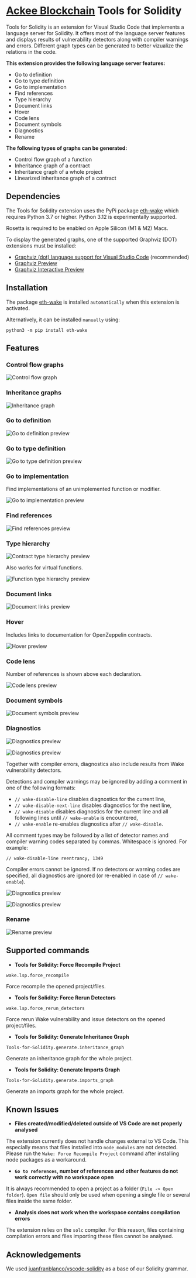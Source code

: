 # [Ackee Blockchain](https://ackeeblockchain.com) Tools for Solidity

Tools for Solidity is an extension for Visual Studio Code that implements a language server for Solidity. It offers most of the language server features and displays results of vulnerability detectors along with compiler warnings and errors. Different graph types can be generated to better vizualize the relations in the code.

**This extension provides the following language server features:**

- Go to definition
- Go to type definition
- Go to implementation
- Find references
- Type hierarchy
- Document links
- Hover
- Code lens
- Document symbols
- Diagnostics
- Rename

**The following types of graphs can be generated:**

- Control flow graph of a function
- Inheritance graph of a contract
- Inheritance graph of a whole project
- Linearized inheritance graph of a contract

## Dependencies

The Tools for Solidity extension uses the PyPi package [eth-wake](https://pypi.org/project/eth-wake/) which requires Python 3.7 or higher. Python 3.12 is experimentally supported.

Rosetta is required to be enabled on Apple Silicon (M1 & M2) Macs.

To display the generated graphs, one of the supported Graphviz (DOT) extensions must be installed:

- [Graphviz (dot) language support for Visual Studio Code](https://marketplace.visualstudio.com/items?itemName=joaompinto.vscode-graphviz) (recommended)
- [Graphviz Preview](https://marketplace.visualstudio.com/items?itemName=EFanZh.graphviz-preview)
- [Graphviz Interactive Preview](https://marketplace.visualstudio.com/items?itemName=tintinweb.graphviz-interactive-preview)

## Installation

The package [eth-wake](https://pypi.org/project/eth-wake/) is installed `automatically` when this extension is activated.

Alternatively, it can be installed `manually` using:

```shell
python3 -m pip install eth-wake
```

## Features

### Control flow graphs

![Control flow graph](images/control_flow_graph.png)

### Inheritance graphs

![Inheritance graph](images/inheritance_graph.png)

### Go to definition

![Go to definition preview](images/go-to-definition.gif)

### Go to type definition

![Go to type definition preview](images/go-to-type-definition.gif)

### Go to implementation

Find implementations of an unimplemented function or modifier.

![Go to implementation preview](images/go-to-implementation.gif)

### Find references

![Find references preview](images/find-references.gif)

### Type hierarchy

![Contract type hierarchy preview](images/contract-type-hierarchy.gif)

Also works for virtual functions.

![Function type hierarchy preview](images/function-type-hierarchy.gif)

### Document links

![Document links preview](images/document-links.gif)

### Hover

Includes links to documentation for OpenZeppelin contracts.

![Hover preview](images/hover.gif)

### Code lens

Number of references is shown above each declaration.

![Code lens preview](images/code-lens.png)

### Document symbols

![Document symbols preview](images/document-symbols.png)

### Diagnostics

![Diagnostics preview](images/diagnostics-1.gif)

![Diagnostics preview](images/diagnostics-2.png)

Together with compiler errors, diagnostics also include results from Wake vulnerability detectors.

Detections and compiler warnings may be ignored by adding a comment in one of the following formats:

- `// wake-disable-line` disables diagnostics for the current line,
- `// wake-disable-next-line` disables diagnostics for the next line,
- `// wake-disable` disables diagnostics for the current line and all following lines until `// wake-enable` is encountered,
- `// wake-enable` re-enables diagnostics after `// wake-disable`.

All comment types may be followed by a list of detector names and compiler warning codes separated by commas.
Whitespace is ignored. For example:

```solidity
// wake-disable-line reentrancy, 1349
```

Compiler errors cannot be ignored. If no detectors or warning codes are specified, all diagnostics are ignored (or re-enabled in case of `// wake-enable`).

![Diagnostics preview](images/diagnostics-3.png)

![Diagnostics preview](images/diagnostics-4.png)

### Rename

![Rename preview](images/rename.gif)

## Supported commands

- **Tools for Solidity: Force Recompile Project**

```shell
wake.lsp.force_recompile
```
Force recompile the opened project/files.

- **Tools for Solidity: Force Rerun Detectors**

```shell
wake.lsp.force_rerun_detectors
```

Force rerun Wake vulnerability and issue detectors on the opened project/files.

- **Tools for Solidity: Generate Inheritance Graph**

```shell
Tools-for-Solidity.generate.inheritance_graph
```
Generate an inheritance graph for the whole project.

- **Tools for Solidity: Generate Imports Graph**

```shell
Tools-for-Solidity.generate.imports_graph
```
Generate an imports graph for the whole project.

## Known Issues

- **Files created/modified/deleted outside of VS Code are not properly analysed**

The extension currently does not handle changes external to VS Code. This especially means that files installed into `node_modules` are not detected. Please run the `Wake: Force Recompile Project` command after installing node packages as a workaround.

- **`Go to references`, number of references and other features do not work correctly with no workspace open**

It is always recommended to open a project as a folder (`File -> Open folder`). `Open file` should only be used when opening a single file or several files inside the same folder.

- **Analysis does not work when the workspace contains compilation errors**

The extension relies on the `solc` compiler. For this reason, files containing compilation errors and files importing these files cannot be analysed.

## Acknowledgements

We used [juanfranblanco/vscode-solidity](https://github.com/juanfranblanco/vscode-solidity/blob/master/syntaxes/solidity.json) as a base of our Solidity grammar.
